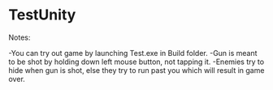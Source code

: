 # TestUnity


Notes:

-You can try out game by launching Test.exe in Build folder.
-Gun is meant to be shot by holding down left mouse button, not tapping it.
-Enemies try to hide when gun is shot, else they try to run past you which will result in game over.
